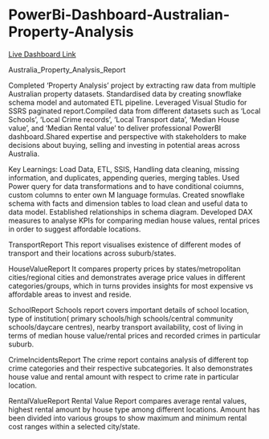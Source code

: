 # PowerBi-Dashboard-Australian-Property-Analysis

[Live Dashboard Link](https://www.novypro.com/project/industry-connectmvp-studio-australian-property-analysis-report)

Australia_Property_Analysis_Report

Completed ‘Property Analysis’ project by extracting raw data from multiple Australian property datasets. Standardised data by creating snowflake schema model and automated ETL pipeline. Leveraged Visual Studio for SSRS paginated report.Compiled data from different datasets such as ‘Local Schools’, ‘Local Crime records’, ‘Local Transport data’, ‘Median House value’, and ‘Median Rental value’ to deliver professional PowerBI dashboard.Shared expertise and perspective with stakeholders to make decisions about buying, selling and investing in potential areas across Australia.


Key Learnings:
Load Data, ETL, SSIS, Handling data cleaning, missing information, and duplicates, appending queries, merging tables. Used Power query for data transformations and to have conditional coiumns, custom columns to enter own M language formulas.
Created snowflake schema with facts and dimension tables to load clean and useful data to data model. Established relationships in schema diagram.
Developed DAX measures to analyse KPIs for comparing median house values, rental prices in order to suggest affordable locations.

TransportReport
This report visualises existence of different modes of transport and their locations across suburb/states.

HouseValueReport
It compares property prices by states/metropolitan cities/regional cities and demonstrates average price values in different categories/groups, which in turns provides insights for most expensive vs affordable areas to invest and reside.

SchoolReport
 Schools report covers important details of school location, type of institution(
primary schools/high schools/central community schools/daycare centres), nearby transport availability, cost of living in terms of median house value/rental prices and recorded crimes in particular suburb.

CrimeIncidentsReport
The crime report contains analysis of different top crime categories and their respective subcategories. It also demonstrates house value and rental amount with respect to crime rate in particular location.

RentalValueReport
Rental Value Report compares average rental values, highest rental amount by house type among different locations. Amount has been divided into various groups to show maximum and minimum rental cost ranges within a selected city/state.
